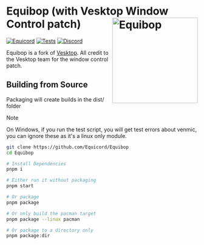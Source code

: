 # Equibop (with Vesktop Window Control patch) [<img src="/static/icon.png" width="225" align="right" alt="Equibop">](https://github.com/Equicord/Equibop)

[![Equicord](https://img.shields.io/badge/Equicord-grey?style=flat)](https://github.com/Equicord/Equicord)
[![Tests](https://github.com/Equicord/Equibop/actions/workflows/test.yml/badge.svg?branch=main)](https://github.com/Equicord/Equibop/actions/workflows/test.yml)
[![Discord](https://img.shields.io/discord/1207691698386501634.svg?color=768AD4&label=Discord&logo=discord&logoColor=white)](https://discord.gg/5Xh2W87egW)

Equibop is a fork of [Vesktop](https://github.com/Vencord/Vesktop).
All credit to the Vesktop team for the window control patch. 

## Building from Source

Packaging will create builds in the dist/ folder

> [!NOTE]
> On Windows, if you run the test script, you will get test errors about venmic, you can ignore these as it's a linux only module.

```sh
git clone https://github.com/Equicord/Equibop
cd Equibop

# Install Dependencies
pnpm i

# Either run it without packaging
pnpm start

# Or package
pnpm package

# Or only build the pacman target
pnpm package --linux pacman

# Or package to a directory only
pnpm package:dir
```
